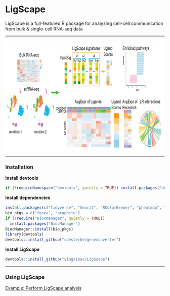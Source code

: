 
# LigScape

<!-- badges: start -->
<!-- badges: end -->

LigScape is a full-featured R package for analyzing cell-cell communication from bulk & single-cell RNA-seq data

<hr>

<div  align="center">
<img src="Figures/fig1.png" width = "850" height = "350" alt="LigScape" align=center />
</div>

<hr>

### Installation

**Install devtools**
``` r
if (!requireNamespace("devtools", quietly = TRUE)) install.packages("devtools")
```

**Install dependencies**
``` r
install.packages(c("tidyverse", "Seurat", "RColorBrewer", "pheatmap", "lsa", "data.table", "circlize"))
bio_pkgs = c("fgsea", "graphite")
if (!require("BiocManager", quietly = TRUE))
  install.packages("BiocManager")
BiocManager::install(bio_pkgs)
library(devtools)
devtools::install_github("cdesterke/geneconverter")
```

**Install LigScape**
``` r
devtools::install_github("yingxinac/LigScape")
```

<hr>

### Using LigScape
[Example: Perform LigScape analysis](vignettes/LigScape.Rmd)


